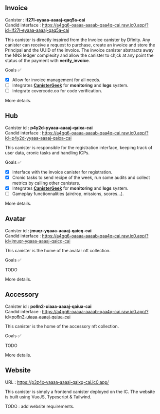 ## Invoice

Canister : **if27l-eyaaa-aaaaj-qaq5a-cai** <br/>
Candid interface : https://a4gq6-oaaaa-aaaab-qaa4q-cai.raw.ic0.app/?id=if27l-eyaaa-aaaaj-qaq5a-cai

This canister is directly inspired from the Invoice canister by Dfinity.
Any canister can receive a request to purchase, create an invoice and store the Principal and the UUID of the invoice.
The invoice canister abstracts away the NNS ledger complexity and allow the canister to chjck at any point the status of the payment with **verify_invoice**.

Goals ✅

- [x] Allow for invoice management for all needs.
- [ ] Integrates [**CanisterGeek**](https://cusyh-iyaaa-aaaah-qcpba-cai.raw.ic0.app/) for **monitoring** and **logs** system.
- [ ] Integrate covercode.oo for code verification.

More details.

## Hub

Canister id : **p4y2d-yyaaa-aaaaj-qaixa-cai** <br/>
Candid interface : https://a4gq6-oaaaa-aaaab-qaa4q-cai.raw.ic0.app/?id=p4y2d-yyaaa-aaaaj-qaixa-cai

This canister is responsible for the registration interface, keeping track of user data, cronic tasks and handling ICPs.

Goals ✅

- [x] Interface with the invoice canister for registration.
- [x] Cronic tasks to send recipe of the week, run some audits and collect metrics by calling other canisters.
- [x] Integrates [**CanisterGeek**](https://cusyh-iyaaa-aaaah-qcpba-cai.raw.ic0.app/) for **monitoring** and **logs** system.
- [ ] Gameplay functionnalities (airdrop, missions, scores...).

More details.

## Avatar

Canister id : **jmuqr-yqaaa-aaaaj-qaicq-cai** <br/>
Candid interface : https://a4gq6-oaaaa-aaaab-qaa4q-cai.raw.ic0.app/?id=jmuqr-yqaaa-aaaaj-qaicq-cai

This canister is the home of the avatar nft collection.

Goals ✅

TODO

More details.

## Accessory

Canister id : **po6n2-uiaaa-aaaaj-qaiua-cai** <br/>
Candid interface : https://a4gq6-oaaaa-aaaab-qaa4q-cai.raw.ic0.app/?id=po6n2-uiaaa-aaaaj-qaiua-cai

This canister is the home of the accessory nft collection.

Goals ✅

TODO

More details.

## Website

URL : https://p3z4x-vaaaa-aaaaj-qaixq-cai.ic0.app/

This canister is simply a frontend canister deployed on the IC. The website is built using VueJS, Typescript & Tailwind.

TODO : add website requirements.
